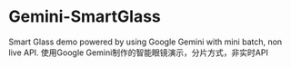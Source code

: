 # Gemini-SmartGlass
Smart Glass demo powered by using Google Gemini with mini batch, non live API. 使用Google Gemini制作的智能眼镜演示，分片方式，非实时API
